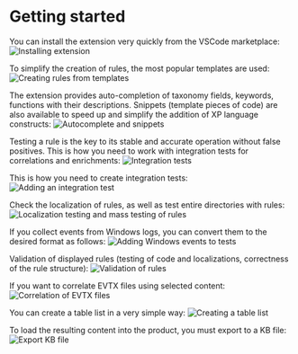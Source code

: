 # Getting started

You can install the extension very quickly from the VSCode marketplace:
![Installing extension](./ru_gif/install_extension.gif)

To simplify the creation of rules, the most popular templates are used:
![Creating rules from templates](./ru_gif/create_rules_from_templates.gif)

The extension provides auto-completion of taxonomy fields, keywords, functions with their descriptions. Snippets (template pieces of code) are also available to speed up and simplify the addition of XP language constructs:
![Autocomplete and snippets](./ru_gif/hover_autocomplete_snippets.gif)

Testing a rule is the key to its stable and accurate operation without false positives. This is how you need to work with integration tests for correlations and enrichments:
![Integration tests](./ru_gif/integration_tests.gif)

This is how you need to create integration tests:
![Adding an integration test](./ru_gif/integration_test_addition.gif)

Check the localization of rules, as well as test entire directories with rules:
![Localization testing and mass testing of rules](./ru_gif/localization_test_and_test_folder.gif)

If you collect events from Windows logs, you can convert them to the desired format as follows:
![Adding Windows events to tests](./ru_gif/xml_to_json.gif)

Validation of displayed rules (testing of code and localizations, correctness of the rule structure):
![Validation of rules](./en_gif/content_validation.gif)

If you want to correlate EVTX files using selected content:
![Correlation of EVTX files](./ru_gif/evtx_correlator.gif)

You can create a table list in a very simple way:
![Creating a table list](./ru_gif/create_table.gif)

To load the resulting content into the product, you must export to a KB file:
![Export KB file](./ru_gif/export_kb.gif)
